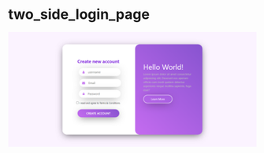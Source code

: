 # two_side_login_page
![demo image 1](https://github.com/Sweety-Akter/two_side_login_page/blob/11d6bbaeb941731015da5c7ef6047512cc2bae72/page_view.png)